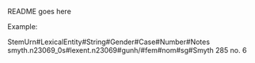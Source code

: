 README goes here

Example:

StemUrn#LexicalEntity#String#Gender#Case#Number#Notes
smyth.n23069_0s#lexent.n23069#gunh/#fem#nom#sg#Smyth 285 no. 6
